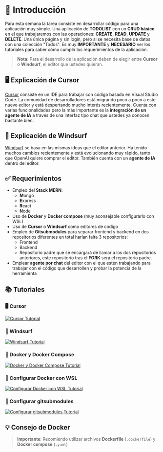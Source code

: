 # 📝 Introducción

Para esta semana la tarea consiste en desarrollar código para una aplicación muy simple. Una aplicación de **TODOLIST** con un **CRUD básico** en el que trabajaremos con las operaciones: **CREATE**, **READ**, **UPDATE** y **DELETE**. Una única página y sin login, pero si se necesita base de datos con una colección "Todos". Es muy **IMPORTANTE** y **NECESARIO** ver los tutoriales para saber cómo cumplir los requerimientos de la aplicación. 

> **Nota**: Para el desarrollo de la aplicación deben de elegir entre **Cursor** o **Windsurf**, el editor que ustedes quieran.

## 🖥️ Explicación de Cursor

[Cursor](https://www.cursor.com/) consiste en un IDE para trabajar con código basado en Visual Studio Code. La comunidad de desarrolladores está migrando poco a poco a este nuevo editor y está despertando mucho interés recientemente. Cuenta con varias funcionalidades pero la más importante es la **integración de un agente de IA** a través de una interfaz tipo chat que ustedes ya conocen bastante bien. 

## 🌊 Explicación de Windsurf

[Windsurf](https://windsurf.com/editor) se basa en las mismas ideas que el editor anterior. Ha tenido muchos cambios recientemente y está evolucionando muy rápido, tanto que OpenAI quiere comprar el editor. También cuenta con un **agente de IA** dentro del editor.

## ✅ Requerimientos

- Empleo del **Stack MERN**: 
  - **M**ongo 
  - **E**xpress 
  - **R**eact 
  - **N**ode
- Uso de **Docker** y **Docker compose** (muy aconsejable configurarlo con WSL)
- Uso de **Cursor** o **Windsurf** como editores de código
- Empleo de **Gitsubmodules** para separar frontend y backend en dos repositorios diferentes en total harían falta 3 repositorios:
  - Frontend
  - Backend 
  - Repositorio padre que se encargará de llamar a los dos repositorios anteriores, este repositorio tras el **FORK** será el repositorio padre.
- Emplear **agente por chat** del editor con el que estén trabajando para trabajar con el código que desarrollen y probar la potencia de la herramienta

## 📚 Tutoriales

### 🖥️ Cursor
[![Cursor Tutorial](https://img.youtube.com/vi/SM8040cwBdw/0.jpg)](https://www.youtube.com/watch?v=SM8040cwBdw)

### 🌊 Windsurf
[![Windsurf Tutorial](https://img.youtube.com/vi/3qi94lCdYI0/0.jpg)](https://www.youtube.com/watch?v=3qi94lCdYI0)

### 🐳 Docker y Docker Compose
[![Docker y Docker Compose Tutorial](https://img.youtube.com/vi/4Dko5W96WHg/0.jpg)](https://www.youtube.com/watch?v=4Dko5W96WHg)

### 🐧 Configurar Docker con WSL
[![Configurar Docker con WSL Tutorial](https://img.youtube.com/vi/urP3766-qQY/0.jpg)](https://www.youtube.com/watch?v=urP3766-qQY)

### 🔄 Configurar gitsubmodules
[![Configurar gitsubmodules Tutorial](https://img.youtube.com/vi/gSlXo2iLBro/0.jpg)](https://www.youtube.com/watch?v=gSlXo2iLBro)

## 💡 Consejo de Docker

> **Importante**: Recomiendo utilizar archivos **Dockerfile** (`.dockerfile`) y **Docker compose** (`.yaml`)